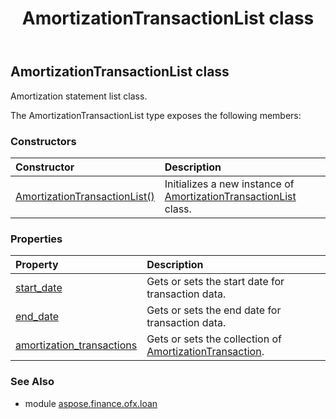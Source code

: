﻿---
title: AmortizationTransactionList class
second_title: Aspose.Finance for Python via .NET API References
description: 
type: docs
weight: 40
url: /python-net/aspose.finance.ofx.loan/amortizationtransactionlist/
is_root: false
---

## AmortizationTransactionList class

Amortization statement list class.



The AmortizationTransactionList type exposes the following members:

### Constructors
| Constructor | Description |
| :- | :- |
| [AmortizationTransactionList()](/finance/python-net/aspose.finance.ofx.loan/amortizationtransactionlist/__init__/#) | Initializes a new instance of [AmortizationTransactionList](/finance/python-net/aspose.finance.ofx.loan/amortizationtransactionlist) class. |


### Properties
| Property | Description |
| :- | :- |
| [start_date](/finance/python-net/aspose.finance.ofx.loan/amortizationtransactionlist/start_date) | Gets or sets the start date for transaction data. |
| [end_date](/finance/python-net/aspose.finance.ofx.loan/amortizationtransactionlist/end_date) | Gets or sets the end date for transaction data. |
| [amortization_transactions](/finance/python-net/aspose.finance.ofx.loan/amortizationtransactionlist/amortization_transactions) | Gets or sets the collection of [AmortizationTransaction](/finance/python-net/aspose.finance.ofx.loan/amortizationtransaction). |


### See Also

* module [aspose.finance.ofx.loan](../)
